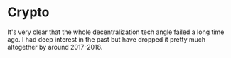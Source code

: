 # Crypto

It's very clear that the whole decentralization tech angle failed a long time ago. I had deep interest in the past but have dropped it pretty much altogether by around 2017-2018.